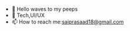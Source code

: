 - 👋 Hello waves to my peeps
- 🌱 Tech,UI/UX
- 📫 How to reach me:saiprasaad18@gmail.com

<!---
saiprasaad2002/saiprasaad2002 is a ✨ special ✨ repository because its `README.md` (this file) appears on your GitHub profile.
You can click the Preview link to take a look at your changes.
--->
